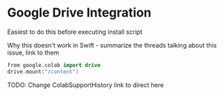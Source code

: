 # Google Drive Integration

Easiest to do this before executing install script

Why this doesn't work in Swift - summarize the threads talking about this issue, link to them

```swift
from google.colab import drive
drive.mount("/content")
```

TODO: Change ColabSupportHistory link to direct here
